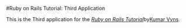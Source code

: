 #Ruby on Rails Tutorial: Third Application

This is the Third application for the [*Ruby on Rails Tutorial*](http://railstutorial.org/)by[Kumar Vvns](http://michaelhartl.com/).
